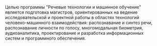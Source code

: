 Целью программы "Речевые технологии и машинное обучение" является подготовка магистров, ориентированных на ведение
исследовательской и проектной работы в областях технологий человеко-машинного взаимодействия: распознавание и синтез речи, распознавание личности
по голосу, многомодальная биометрия, аудиоаналитика, проектирование и разработка информационных систем и программного
обеспечения.
